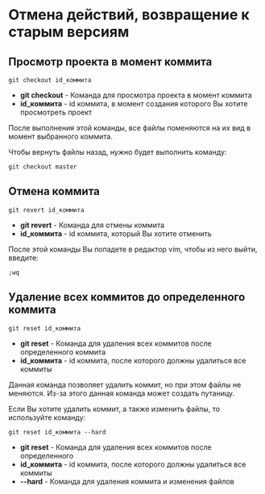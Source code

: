 # Отмена действий, возвращение к старым версиям

## Просмотр проекта в момент коммита
```
git checkout id_коммита
```

* **git checkout** - Команда для просмотра проекта в момент коммита
* **id_коммита** - id коммита, в момент создания которого Вы хотите просмотреть проект

После выполнения этой команды, все файлы поменяются на их вид в момент выбранного коммита.

Чтобы вернуть файлы назад, нужно будет выполнить команду:

```
git checkout master
```

## Отмена коммита
```
git revert id_коммита
```

* **git revert** - Команда для отмены коммита
* **id_коммита** - id коммита, который Вы хотите отменить

После этой команды Вы попадете в редактор vim, чтобы из него выйти, введите:

```
;wq
```

## Удаление всех коммитов до определенного коммита
```
git reset id_коммита 
```

* **git reset** - Команда для удаления всех коммитов после определенного коммита
* **id_коммита** - id коммита, после которого должны удалиться все коммиты

Данная команда позволяет удалить коммит, но при этом файлы не меняются. Из-за этого данная команда может создать путаницу.

Если Вы хотите удалить коммит, а также изменить файлы, то используйте команду:

```
git reset id_коммита --hard
```

* **git reset** - Команда для удаления всех коммитов после определенного 
* **id_коммита** - id коммита, после которого должны удалиться все коммиты
* **--hard** - Команда для удаления коммита и изменения файлов

